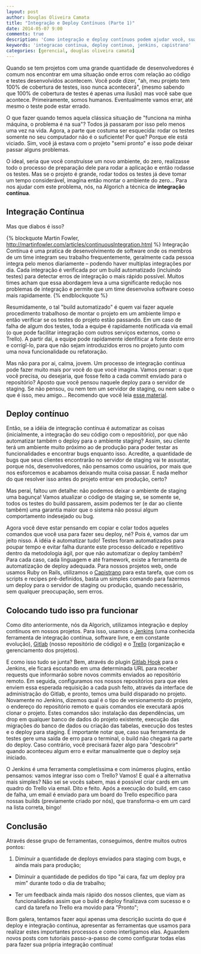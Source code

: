 ```yaml
---
layout: post
author: Douglas Oliveira Camata
title: "Integração e Deploy Contínuos (Parte 1)"
date: 2014-05-07 9:00
comments: true
description: 'Como integração e deploy contínuos podem ajudar você, sua equipe e seu cliente a perderem menos tempo no dia-a-dia'
keywords: 'integracao continua, deploy continuo, jenkins, capistrano'
categories: [gerencial, douglas oliveira camata]
---
```


Quando se tem projetos com uma grande quantidade de desenvolvedores é comum nos
encontrar em uma situação onde erros com relação ao código e testes
desenvolvidos acontecem. Você pode dizer, "ah, meu projeto tem 100% de cobertura
de testes, isso nunca acontecerá", (mesmo sabendo que 100% de cobertura de
testes é apenas uma ilusão) mas você sabe que acontece. Primeiramente, somos
humanos. Eventualmente vamos errar, até mesmo o teste pode estar errado.

O que fazer quando temos aquela clássica situação de "funciona na minha máquina,
o problema é na sua"? Todos já passaram por isso pelo menos uma vez na vida.
Agora, a parte que costuma ser esquecida: rodar os testes somente no seu
computador não é o suficiente! Por que? Porque ele está viciado. Sim, você já
estava com o projeto "semi pronto" e isso pode deixar passar alguns problemas.

O ideal, seria que você construísse um novo ambiente, do zero, realizasse todo o
processo de preparação dele para rodar a aplicação e então rodasse os testes.
Mas se o projeto é grande, rodar todos os testes já deve tomar um tempo
considerável, imagina então montar o ambiente do zero... Para nos ajudar com
este problema, nós, na Algorich a técnica de **integração contínua**.

<!-- more -->

## Integração Contínua

Mas que diabos é isso?

{% blockquote Martin Fowler, http://martinfowler.com/articles/continuousIntegration.html %}
Integração Contínua é uma pratica de desenvolvimento de software onde os membros de um time integram seu trabalho frequentemente, geralmente cada pessoa integra pelo menos diariamente – podendo haver multiplas integrações por dia. Cada integração é verificada por um build automatizado (incluindo testes) para detectar erros de integração o mais rápido possível. Muitos times acham que essa abordagem leva a uma significante redução nos problemas de integração e permite que um time desenvolva software coeso mais rapidamente.
{% endblockquote %}

Resumidamente, o tal "build automatizado" é quem vai fazer aquele procedimento
trabalhoso de montar o projeto em um ambiente limpo e então verificar se os
testes do projeto estão passando. Em um caso de falha de algum dos testes,
toda a equipe é rapidamente notificada via email (o que pode facilitar
integração com outros serviços externos, como o Trello). A partir dai, a equipe
pode rapidamente idenfiticar a fonte deste erro e corrigî-lo, para que não
sejam introduzidos erros no projeto junto com uma nova funcionalidade ou
refatoração.

Mas não para por ai, calma, jovem. Um processo de integração contínua pode
fazer muito mais por você do que você imagina. Vamos pensar: o que você precisa,
ou desejaria, que fosse feito a cada commit enviado para o repositório? Aposto
que você pensou naquele deploy para o servidor de staging. Se não pensou, ou
nem tem um servidor de staging, ou nem sabe o que é isso, meu amigo... Recomendo
que você leia <a href="http://www.kalzumeus.com/2010/12/12/staging-servers-source-control-deploy-workflows-and-other-stuff-nobody-teaches-you/" target="_blank">esse material</a>.

## Deploy contínuo

Então, se a idéia de integração contínua é automatizar as coisas (inicialmente,
a integração do seu código com o repositório), por que não automatizar também
o deploy para o ambiente staging? Assim, seu cliente terá um ambiente muito
próximo ao de produção para poder testar as funcionalidades e encontrar bugs
enquanto isso. Acredite, a quantidade de bugs que seus clientes encontrarão
no servidor de staging vai te assustar, porque nós, desenvolvedores, não
pensamos como usuários, por mais que nos esforcemos e acabamos deixando muita
coisa passar. E nada melhor do que resolver isso antes do projeto entrar em
produção, certo?

Mas peraí, faltou um detalhe: não podemos deixar o ambiente de staging uma
bagunça! Vamos atualizar o código de staging se, se somente se, todos os testes
do build passarem, assim podemos ter (e dar ao cliente também) uma garantia maior
que o sistema não possui algum comportamento indesejado ou bug.

Agora você deve estar pensando em copiar e colar todos aqueles comandos que você
usa para fazer seu deploy, né? Pois é, vamos dar um jeito nisso. A idéia é
automatizar tudo! Testes foram automatizados para poupar tempo e evitar falha
durante este processo delicado e repetitivo dentro da metodologia ágil, por que
não automatizar o deploy também? Para cada caso, cada linguagem e até framework,
existe a ferramenta de automatização de deploy adequada. Para nossos projetos
web, onde usamos Ruby on Rails, utilizamos o <a href="http://capistranorb.com/">Capistrano</a>
para esta tarefa, que com os scripts e recipes pré-definidos, basta um simples
comando para fazermos um deploy para o servidor de staging ou produção, quando
necessário, sem qualquer preocupação, sem erros.

## Colocando tudo isso pra funcionar

Como dito anteriormente, nós da Algorich, utilizamos integração e deploy
contínuos em nossos projetos. Para isso, usamos o
<a href="http://jenkins-ci.org/">Jenkins</a> (uma conhecida ferramenta de
integração contínua, software livre, e em constante evolução),
<a href="https://gitlab.com/">Gitlab</a> (nosso repositório de código) e o
<a href="https://trello.com">Trello</a> (organização e gerenciamento dos
projetos).

E como isso tudo se junta? Bem, através do plugin
<a href="https://wiki.jenkins-ci.org/display/JENKINS/Gitlab+Hook+Plugin">Gitlab Hook</a>
para o Jenkins, ele ficará escutando em uma determinada URL para receber
requests que informarão sobre novos commits enviados ao repositório remoto. Em
seguida, configuramos nos nossos repositórios para que eles enviem essa esperada
requisição a cada push feito, através da interface de administração do Gitlab, e
pronto, temos uma build disparado no projeto. Novamente no Jenkins, dizemos
qual é o tipo de versionamento do projeto, o endereço do repositório remoto e
quais comandos ele executará após clonar o projeto. Estes comandos são:
instalação das dependências, um drop em qualquer banco de dados do projeto
existente, execução das migrações do banco de dados ou criação das tabelas,
execução dos testes e o deploy para staging. É importante notar que, caso sua
ferramenta de testes gere uma saída de erro para o terminal, o build não chegará
na parte do deploy. Caso contrário, você precisará fazer algo para "descobrir"
quando aconteceu algum erro e evitar manualmente que o deploy seja iniciado.

O Jenkins é uma ferramenta completíssima e com inúmeros plugins, então pensamos:
vamos integrar isso com o Trello? Vamos! E qual é a alternativa mais simples?
Não sei se vocês sabem, mas é possível criar cards em um quadro do Trello
via email. Dito e feito. Após a execução do build, em caso de falha, um email é
enviado para um board do Trello específico para nossas builds (previamente
criado por nós), que transforma-o em um card na lista correta, bingo!

## Conclusão

Através desse grupo de ferramentas, conseguimos, dentre muitos outros pontos:

1. Diminuir a quantidade de deploys enviados para staging com bugs, e ainda mais
  para produção;

+ Diminuir a quantidade de pedidos do tipo "ai cara, faz um deploy pra mim"
  durante todo o dia de trabalho;

+ Ter um feedback ainda mais rápido dos nossos clientes, que viam as
  funcionalidades assim que o build e deploy finalizava com sucesso e o card
  da tarefa no Trello era movido para "Pronto";

Bom galera, tentamos fazer aqui apenas uma descrição sucinta do que é deploy e
integração contínua, apresentar as ferramentas que usamos para realizar estes
importantes processos e como interligamos elas. Aguardem novos posts com
tutoriais passo-a-passo de como configurar todas elas para fazer sua própria
integração contínua!

